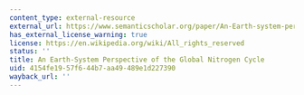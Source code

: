 ```yaml
---
content_type: external-resource
external_url: https://www.semanticscholar.org/paper/An-Earth-system-perspective-of-the-global-nitrogen-Gruber-Galloway/8f54edab9a4473d2facba45f7c35efbaacbf94c7
has_external_license_warning: true
license: https://en.wikipedia.org/wiki/All_rights_reserved
status: ''
title: An Earth-System Perspective of the Global Nitrogen Cycle
uid: 4154fe19-57f6-44b7-aa49-489e1d227390
wayback_url: ''
---
```

